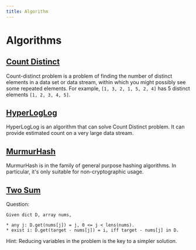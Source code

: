 ```yaml
---
title: Algorithm
---
```


# Algorithms

## [Count Distinct](/count-distinct.html)

Count-distinct problem is a problem of finding the number of distinct elements in a data set or data stream, within which you might possibly see some repeated elements. For example, `[1, 3, 2, 1, 5, 2, 4]` has 5 distinct elements `[1, 2, 3, 4, 5]`.

## [HyperLogLog](/hyperloglog.html)

HyperLogLog is an algorithm that can solve Count Distinct problem. It can provide estimated count on a very large data stream.

## [MurmurHash](/algorithms/murmur-hash.html)

MurmurHash is in the family of general purpose hashing algorithms. In particular, it's only suitable for non-cryptographic usage.

## [Two Sum](/algorithms/two-sum.html)

Question:

```
Given dict D, array nums,

* any j: D.get(nums[j]) = j, 0 <= j < lens(nums).
* exist i: D.get(target - nums[j]) = i, iff target - nums[j] in D.
```

Hint: Reducing variables in the problem is the key to a simpler solution.
